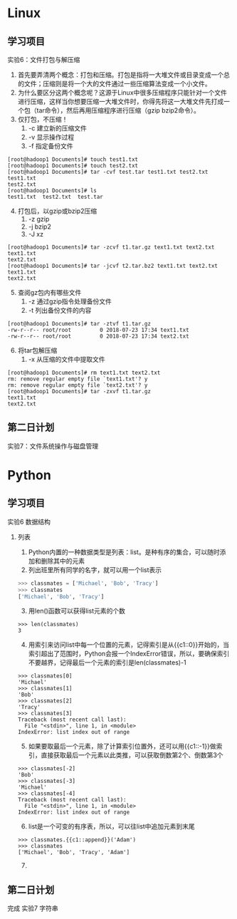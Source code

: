 # Linux 

## 学习项目

实验6：文件打包与解压缩

1. 首先要弄清两个概念：打包和压缩。打包是指将一大堆文件或目录变成一个总的文件；压缩则是将一个大的文件通过一些压缩算法变成一个小文件。
2. 为什么要区分这两个概念呢？这源于Linux中很多压缩程序只能针对一个文件进行压缩，这样当你想要压缩一大堆文件时，你得先将这一大堆文件先打成一个包（tar命令），然后再用压缩程序进行压缩（gzip bzip2命令）。
3. 仅打包，不压缩！
   1. -c 建立新的压缩文件
   2. -v 显示操作过程
   3. -f  指定备份文件

```shell
[root@hadoop1 Documents]# touch test1.txt
[root@hadoop1 Documents]# touch test2.txt
[root@hadoop1 Documents]# tar -cvf test.tar test1.txt test2.txt 
test1.txt
test2.txt
[root@hadoop1 Documents]# ls
test1.txt  test2.txt  test.tar
```

4. 打包后，以gzip或bzip2压缩
   1. -z gzip
   2. -j bzip2
   3. -J xz

```shell
[root@hadoop1 Documents]# tar -zcvf t1.tar.gz text1.txt text2.txt 
text1.txt
text2.txt
[root@hadoop1 Documents]# tar -jcvf t2.tar.bz2 text1.txt text2.txt 
text1.txt
text2.txt
```

5. 查阅gz包内有哪些文件
   1. -z  通过gzip指令处理备份文件
   2. -t   列出备份文件的内容

```shell
[root@hadoop1 Documents]# tar -ztvf t1.tar.gz 
-rw-r--r-- root/root         0 2018-07-23 17:34 text1.txt
-rw-r--r-- root/root         0 2018-07-23 17:34 text2.txt
```

6. 将tar包解压缩
   1. -x  从压缩的文件中提取文件

```shell
[root@hadoop1 Documents]# rm text1.txt text2.txt 
rm: remove regular empty file `text1.txt'? y
rm: remove regular empty file `text2.txt'? y
[root@hadoop1 Documents]# tar -zxvf t1.tar.gz
text1.txt
text2.txt
```

## 第二日计划

实验7：文件系统操作与磁盘管理

# Python

## 学习项目

实验6 数据结构

1. 列表

   1. Python内置的一种数据类型是列表：list。是种有序的集合，可以随时添加和删除其中的元素
   2. 列出班里所有同学的名字，就可以用一个list表示
   
   ```python
   >>> classmates = ['Michael', 'Bob', 'Tracy']
   >>> classmates
   ['Michael', 'Bob', 'Tracy']
   ```
   
   3. 用len()函数可以获得list元素的个数
   
   ```
   >>> len(classmates)
   3
   ```
   
   4. 用索引来访问list中每一个位置的元素，记得索引是从{{c1::0}}开始的，当索引超出了范围时，Python会报一个IndexError错误，所以，要确保索引不要越界，记得最后一个元素的索引是len(classmates)-1
   
   ```
   >>> classmates[0]
   'Michael'
   >>> classmates[1]
   'Bob'
   >>> classmates[2]
   'Tracy'
   >>> classmates[3]
   Traceback (most recent call last):
     File "<stdin>", line 1, in <module>
   IndexError: list index out of range
   ```
   
   5. 如果要取最后一个元素，除了计算索引位置外，还可以用{{c1::-1}}做索引，直接获取最后一个元素以此类推，可以获取倒数第2个、倒数第3个
   
   ```
   >>> classmates[-2]
   'Bob'
   >>> classmates[-3]
   'Michael'
   >>> classmates[-4]
   Traceback (most recent call last):
     File "<stdin>", line 1, in <module>
   IndexError: list index out of range
   ```
   
   6. list是一个可变的有序表，所以，可以往list中追加元素到末尾
   
   ```
   >>> classmates.{{c1::append}}('Adam')
   >>> classmates
   ['Michael', 'Bob', 'Tracy', 'Adam']
   ```
   
   7. 

## 第二日计划

完成 实验7 字符串